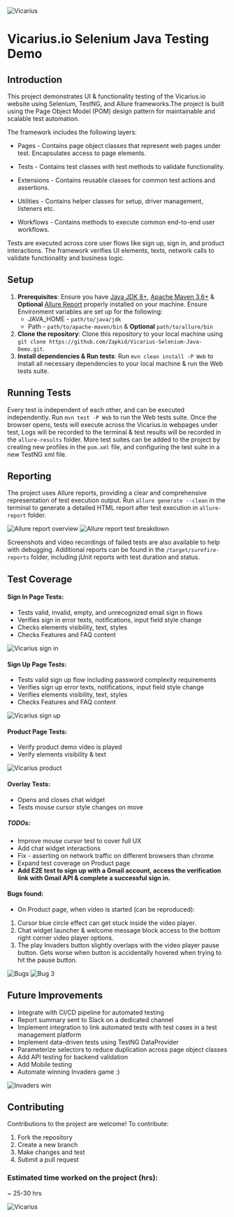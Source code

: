 
![Vicarius](assets/Vicarius%20Banner.png "Vicarius banner")

# Vicarius.io Selenium Java Testing Demo

## Introduction
This project demonstrates UI & functionality testing of the Vicarius.io website using Selenium, TestNG, and Allure frameworks.The project is built using the Page Object Model (POM) design pattern for maintainable and scalable test automation.

The framework includes the following layers:

* Pages - Contains page object classes that represent web pages under test. Encapsulates access to page elements.

* Tests - Contains test classes with test methods to validate functionality.

* Extensions - Contains reusable classes for common test actions and assertions.

* Utilities - Contains helper classes for setup, driver management, listeners etc.

* Workflows - Contains methods to execute common end-to-end user workflows.

Tests are executed across core user flows like sign up, sign in, and product interactions. The framework verifies UI elements, texts, network calls to validate functionality and business logic.

## Setup
1. **Prerequisites**: Ensure you have [Java JDK 8+](https://www.oracle.com/il-en/java/technologies/downloads/#jdk21-windows), [Apache Maven 3.6+](https://maven.apache.org/download.cgi) & **Optional** [Allure Report](https://github.com/allure-framework/allure2/releases) properly installed on your machine. Ensure Environment variables are set up for the following:
    * JAVA_HOME - `path/to/java/jdk`
    * Path - `path/to/apache-maven/bin` & **Optional** `path/to/allure/bin`
2. **Clone the repository**: Clone this repository to your local machine using `git clone https://github.com/Zapkid/Vicarius-Selenium-Java-Demo.git`.
3. **Install dependencies & Run tests**: Run `mvn clean install -P Web` to install all necessary dependencies to your local machine & run the Web tests suite.

## Running Tests
Every test is independent of each other, and can be executed independently.
Run `mvn test -P Web` to run the Web tests suite.
Once the browser opens, tests will execute across the Vicarius.io webpages under test, Logs will be recorded to the terminal & test results will be recorded in the `allure-results` folder.
More test suites can be added to the project by creating new profiles in the `pom.xml` file, and configuring the test suite in a new TestNG xml file.

## Reporting
The project uses Allure reports, providing a clear and comprehensive representation of test execution output. 
Run `allure generate --clean` in the terminal to generate a detailed HTML report after test execution in `allure-report` folder.

![Allure report overview](assets/Allure%20report%20overview.png "Vicarius tests overview")
![Allure report test breakdown](assets/Allure%20report%20valid%20sign%20in.png "Vicarius Valid Sign in test breakdown")

Screenshots and video recordings of failed tests are also available to help with debugging. Additional reports can be found in the `/target/surefire-reports` folder, including jUnit reports with test duration and status.

## Test Coverage
#### Sign In Page Tests:
* Tests valid, invalid, empty, and unrecognized email sign in flows
* Verifies sign in error texts, notifications, input field style change
* Checks elements visibility, text, styles
* Checks Features and FAQ content

![Vicarius sign in](assets/Vicarius%20sign%20in.png "Vicarius Sign In page")
  
#### Sign Up Page Tests:
* Tests valid sign up flow including password complexity requirements
* Verifies sign up error texts, notifications, input field style change
* Verifies elements visibility, text, styles
* Checks Features and FAQ content

![Vicarius sign up](assets/Vicarius%20sign%20up.png "Vicarius Sign Up page")

#### Product Page Tests:
* Verify product demo video is played
* Verify elements visibility & text

![Vicarius product](assets/Vicarius%20product.png "Vicarius Product")

#### Overlay Tests:
* Opens and closes chat widget
* Tests mouse cursor style changes on move

##### TODOs:
* Improve mouse cursor test to cover full UX
* Add chat widget interactions
* Fix - asserting on network traffic on different browsers than chrome
* Expand test coverage on Product page
* **Add E2E test to sign up with a Gmail account, access the verification link with Gmail API & complete a successful sign in.**
  
#### Bugs found:
* On Product page, when video is started (can be reproduced):
1. Cursor blue circle effect can get stuck inside the video player.
2. Chat widget launcher & welcome message block access to the bottom right corner video player options.
3. The play Invaders button slightly overlaps with the video player pause button. Gets worse when button is accidentally hovered when trying to hit the pause button.

![Bugs](assets/Bugs%201%202%203.png "Vicarius Product page bugs 1, 2 & 3")
![Bug 3](assets/Bug%203.png "Vicarius Product page bug 3")

## Future Improvements
* Integrate with CI/CD pipeline for automated testing
* Report summary sent to Slack on a dedicated channel
* Implement integration to link automated tests with test cases in a test management platform
* Implement data-driven tests using TestNG DataProvider
* Parameterize selectors to reduce duplication across page object classes
* Add API testing for backend validation
* Add Mobile testing
* Automate winning Invaders game :)

![Invaders win](assets/Invaders%20win.png "Vicarius Invaders win")


## Contributing

Contributions to the project are welcome! To contribute:

1. Fork the repository
2. Create a new branch
3. Make changes and test
4. Submit a pull request

### Estimated time worked on the project (hrs):
~ 25-30 hrs

![Vicarius](assets/Vicarius%20logo.png "Vicarius Logo")
